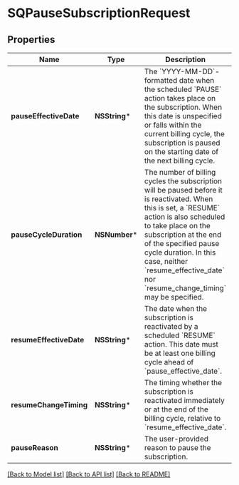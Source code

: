 # SQPauseSubscriptionRequest

## Properties
Name | Type | Description | Notes
------------ | ------------- | ------------- | -------------
**pauseEffectiveDate** | **NSString*** | The &#x60;YYYY-MM-DD&#x60;-formatted date when the scheduled &#x60;PAUSE&#x60; action takes place on the subscription.  When this date is unspecified or falls within the current billing cycle, the subscription is paused on the starting date of the next billing cycle. | [optional] 
**pauseCycleDuration** | **NSNumber*** | The number of billing cycles the subscription will be paused before it is reactivated.   When this is set, a &#x60;RESUME&#x60; action is also scheduled to take place on the subscription at  the end of the specified pause cycle duration. In this case, neither &#x60;resume_effective_date&#x60;  nor &#x60;resume_change_timing&#x60; may be specified. | [optional] 
**resumeEffectiveDate** | **NSString*** | The date when the subscription is reactivated by a scheduled &#x60;RESUME&#x60; action.  This date must be at least one billing cycle ahead of &#x60;pause_effective_date&#x60;. | [optional] 
**resumeChangeTiming** | **NSString*** | The timing whether the subscription is reactivated immediately or at the end of the billing cycle, relative to  &#x60;resume_effective_date&#x60;. | [optional] 
**pauseReason** | **NSString*** | The user-provided reason to pause the subscription. | [optional] 

[[Back to Model list]](../README.md#documentation-for-models) [[Back to API list]](../README.md#documentation-for-api-endpoints) [[Back to README]](../README.md)


